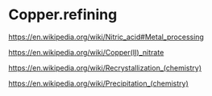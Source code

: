 # Copper.refining
https://en.wikipedia.org/wiki/Nitric_acid#Metal_processing

https://en.wikipedia.org/wiki/Copper(II)_nitrate

https://en.wikipedia.org/wiki/Recrystallization_(chemistry)

https://en.wikipedia.org/wiki/Precipitation_(chemistry)
